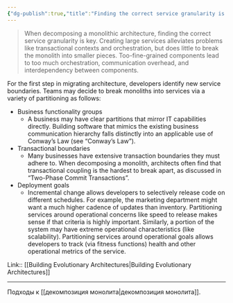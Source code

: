 ```yaml
---
{"dg-publish":true,"title":"Finding the correct service granularity is key for decomposing.","tags":["quotes"],"date":"2022-09-18T16:25:44+03:00","modified_at":"2023-01-03T11:38:37+04:00","permalink":"/quotes/202209181625/","dgHomeLink":false,"dgPassFrontmatter":true}
---
```



> When decomposing a monolithic architecture, finding the correct service granularity is key. Creating large services alleviates problems like transactional contexts and orchestration, but does little to break the monolith into smaller pieces. Too-fine-grained components lead to too much orchestration, communication overhead, and interdependency between components.

For the first step in migrating architecture, developers identify new service boundaries. Teams may decide to break monoliths into services via a variety of partitioning as follows:
- Business functionality groups
    - A business may have clear partitions that mirror IT capabilities directly. Building software that mimics the existing business communication hierarchy falls distinctly into an applicable use of Conway’s Law (see “Conway’s Law”).
- Transactional boundaries
    - Many businesses have extensive transaction boundaries they must adhere to. When decomposing a monolith, architects often find that transactional coupling is the hardest to break apart, as discussed in “Two-Phase Commit Transactions”.
- Deployment goals
    - Incremental change allows developers to selectively release code on different schedules. For example, the marketing department might want a much higher cadence of updates than inventory. Partitioning services around operational concerns like speed to release makes sense if that criteria is highly important. Similarly, a portion of the system may have extreme operational characteristics (like scalability). Partitioning services around operational goals allows developers to track (via fitness functions) health and other operational metrics of the service.

Link:: [[Building Evolutionary Architectures|Building Evolutionary Architectures]]

---

Подходы к [[декомпозиция монолита|декомпозиция монолита]].
